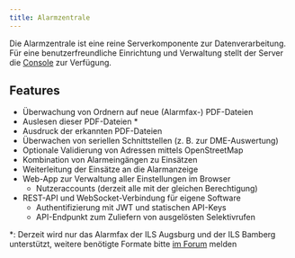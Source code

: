 ```yaml
---
title: Alarmzentrale
---
```

Die Alarmzentrale ist eine reine Serverkomponente zur Datenverarbeitung.
Für eine benutzerfreundliche Einrichtung und Verwaltung stellt der Server die [Console](05_Console.md) zur Verfügung.

## Features

- Überwachung von Ordnern auf neue (Alarmfax-) PDF-Dateien
- Auslesen dieser PDF-Dateien *
- Ausdruck der erkannten PDF-Dateien
- Überwachen von seriellen Schnittstellen (z. B. zur DME-Auswertung)
- Optionale Validierung von Adressen mittels OpenStreetMap
- Kombination von Alarmeingängen zu Einsätzen
- Weiterleitung der Einsätze an die Alarmanzeige
- Web-App zur Verwaltung aller Einstellungen im Browser
    - Nutzeraccounts (derzeit alle mit der gleichen Berechtigung)
- REST-API und WebSocket-Verbindung für eigene Software
    - Authentifizierung mit JWT und statischen API-Keys
    - API-Endpunkt zum Zuliefern von ausgelösten Selektivrufen

*: Derzeit wird nur das Alarmfax der ILS Augsburg und der ILS Bamberg unterstützt, weitere benötigte Formate bitte [im Forum](https://community.alarmdisplay.org/c/funktionalitaet/alarmquellen/9) melden